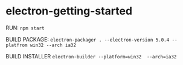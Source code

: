 # electron-getting-started

RUN: 
	```npm start```
  
BUILD PACKAGE:
	```electron-packager . --electron-version 5.0.4 --platfrom win32 --arch ia32```
  
BUILD INSTALLER
	```electron-builder --platform=win32  --arch=ia32```
	